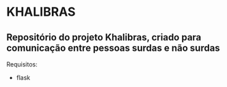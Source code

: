 # KHALIBRAS

## Repositório do projeto Khalibras, criado para comunicação entre pessoas surdas e não surdas

Requisitos:
- flask
